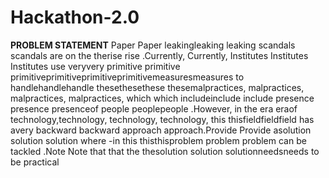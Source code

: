 # Hackathon-2.0

**PROBLEM STATEMENT**
Paper Paper leakingleaking leaking scandals scandals are on the therise rise .Currently, Currently, Institutes Institutes Institutes use veryvery primitive primitive primitiveprimitiveprimitiveprimitivemeasuresmeasures to handlehandlehandle thesethesethese thesemalpractices, malpractices, malpractices, malpractices, which which includeinclude include presence presence presenceof people peoplepeople .However, in the era eraof technology,technology, technology, technology, this thisfieldfieldfield has avery backward backward approach approach.Provide Provide asolution solution solution where -in this thisthisproblem problem problem can be tackled .Note Note that that the thesolution solution solutionneedsneeds to be practical
